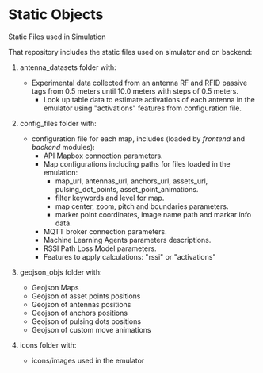 # Static Objects

Static Files used in Simulation

That repository includes the static files used on simulator and on backend:
1. antenna_datasets folder with: 
    - Experimental data collected from an antenna RF and RFID passive tags from 0.5 meters until 10.0 meters with steps of 0.5 meters.
        - Look up table data to estimate activations of each antenna in the emulator using "activations" features from configuration file.

2. config_files folder with:
    - configuration file for each map, includes (loaded by <em>frontend</em> and <em>backend</em> modules):
        - API Mapbox connection parameters.
        - Map configurations including paths for files loaded in the emulation: 
            - map_url, antennas_url, anchors_url, assets_url, pulsing_dot_points, asset_point_animations.
            - filter keywords and level for map.
            - map center, zoom, pitch and boundaries parameters.
            - marker point coordinates, image name path and markar info data.
        - MQTT broker connection parameters.
        - Machine Learning Agents parameters descriptions.
        - RSSI Path Loss Model parameters.
        - Features to apply calculations: "rssi" or "activations"

3. geojson_objs folder with:
    - Geojson Maps 
    - Geojson of asset points positions
    - Geojson of antennas positions
    - Geojson of anchors positions
    - Geojson of pulsing dots positions
    - Geojson of custom move animations

4. icons folder with:
    - icons/images used in the emulator
